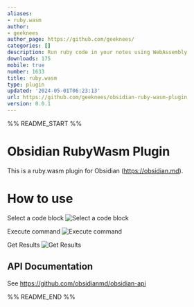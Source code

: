```yaml
---
aliases:
- ruby.wasm
author:
- geeknees
author_page: https://github.com/geeknees/
categories: []
description: Run ruby code in your notes using WebAssembly
downloads: 175
mobile: true
number: 1633
title: ruby.wasm
type: plugin
updated: '2024-05-01T06:23:13'
url: https://github.com/geeknees/obsidian-ruby-wasm-plugin
version: 0.0.1
---
```


%% README_START %%

# Obsidian RubyWasm Plugin

This is a ruby.wasm plugin for Obsidian (https://obsidian.md).

# How to use

Select a code block
![](./screenshot/step1.png "Select a code block")

Execute command
![](./screenshot/step2.png "Execute command")

Get Results
![](./screenshot/step3.png "Get Results")

## API Documentation

See https://github.com/obsidianmd/obsidian-api


%% README_END %%